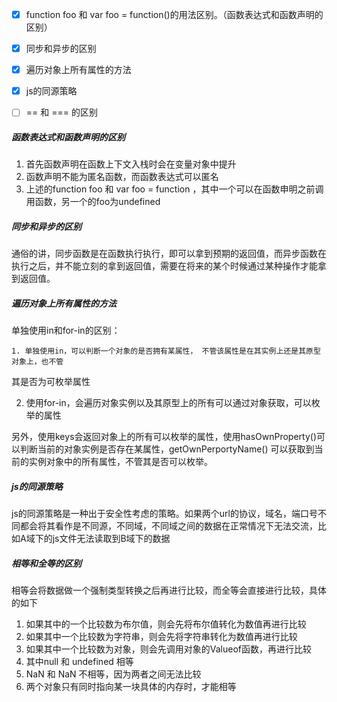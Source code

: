 - [x] function foo 和 var foo = function()的用法区别。（函数表达式和函数声明的区别）
- [x] 同步和异步的区别
- [x] 遍历对象上所有属性的方法
- [x] js的同源策略
- [ ] == 和 === 的区别



##### 函数表达式和函数声明的区别

1. 首先函数声明在函数上下文入栈时会在变量对象中提升
2. 函数声明不能为匿名函数，而函数表达式可以匿名
3. 上述的function foo 和 var foo = function ，其中一个可以在函数申明之前调用函数，另一个的foo为undefined



##### 同步和异步的区别

通俗的讲，同步函数是在函数执行执行，即可以拿到预期的返回值，而异步函数在执行之后，并不能立刻的拿到返回值，需要在将来的某个时候通过某种操作才能拿到返回值。



##### 遍历对象上所有属性的方法

单独使用in和for-in的区别： 

	1. 单独使用in，可以判断一个对象的是否拥有某属性， 不管该属性是在其实例上还是其原型对象上，也不管

其是否为可枚举属性

2. 使用for-in，会遍历对象实例以及其原型上的所有可以通过对象获取，可以枚举的属性

另外，使用keys会返回对象上的所有可以枚举的属性，使用hasOwnProperty()可以判断当前的对象实例是否存在某属性，getOwnPerportyName() 可以获取到当前的实例对象中的所有属性，不管其是否可以枚举。



##### js的同源策略

js的同源策略是一种出于安全性考虑的策略。如果两个url的协议，域名，端口号不同都会将其看作是不同源，不同域，不同域之间的数据在正常情况下无法交流，比如A域下的js文件无法读取到B域下的数据



##### 相等和全等的区别

相等会将数据做一个强制类型转换之后再进行比较，而全等会直接进行比较，具体的如下

1. 如果其中的一个比较数为布尔值，则会先将布尔值转化为数值再进行比较
2. 如果其中一个比较数为字符串，则会先将字符串转化为数值再进行比较
3. 如果其中一个比较数为对象，则会先调用对象的Valueof函数，再进行比较
4. 其中null 和 undefined 相等
5. NaN 和 NaN 不相等，因为两者之间无法比较
6. 两个对象只有同时指向某一块具体的内存时，才能相等

